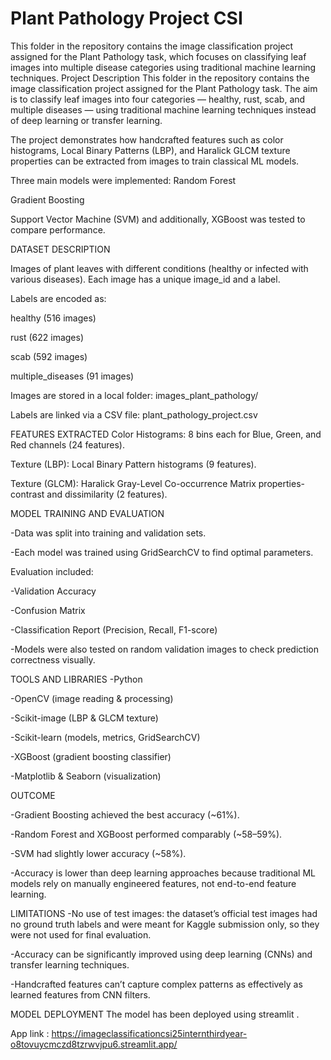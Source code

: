 # Plant Pathology Project CSI
This folder in the repository contains the image classification project assigned for the Plant Pathology task, which focuses on classifying leaf images into multiple disease categories using traditional machine learning techniques.
Project Description
This folder in the repository contains the image classification project assigned for the Plant Pathology task.
The aim is to classify leaf images into four categories — healthy, rust, scab, and multiple diseases — using traditional machine learning techniques instead of deep learning or transfer learning.

The project demonstrates how handcrafted features such as color histograms, Local Binary Patterns (LBP), and Haralick GLCM texture properties can be extracted from images to train classical ML models.

Three main models were implemented:
Random Forest

Gradient Boosting

Support Vector Machine (SVM)
and additionally, XGBoost was tested to compare performance.

DATASET DESCRIPTION

Images of plant leaves with different conditions (healthy or infected with various diseases).
Each image has a unique image_id and a label.

Labels are encoded as:

healthy (516 images)

rust (622 images)

scab (592 images)

multiple_diseases (91 images)

Images are stored in a local folder: images_plant_pathology/

Labels are linked via a CSV file: plant_pathology_project.csv


FEATURES EXTRACTED
Color Histograms:
8 bins each for Blue, Green, and Red channels (24 features).

Texture (LBP):
Local Binary Pattern histograms (9 features).

Texture (GLCM):
Haralick Gray-Level Co-occurrence Matrix properties- contrast and dissimilarity (2 features).

MODEL TRAINING AND EVALUATION

-Data was split into training and validation sets.

-Each model was trained using GridSearchCV to find optimal parameters.


Evaluation included:

-Validation Accuracy

-Confusion Matrix

-Classification Report (Precision, Recall, F1-score)

-Models were also tested on random validation images to check prediction correctness visually.


TOOLS AND LIBRARIES
-Python

-OpenCV (image reading & processing)

-Scikit-image (LBP & GLCM texture)

-Scikit-learn (models, metrics, GridSearchCV)

-XGBoost (gradient boosting classifier)

-Matplotlib & Seaborn (visualization)


OUTCOME

-Gradient Boosting achieved the best accuracy (~61%).

-Random Forest and XGBoost performed comparably (~58–59%).

-SVM had slightly lower accuracy (~58%).

-Accuracy is lower than deep learning approaches because traditional ML models rely on manually engineered features, not end-to-end feature learning.


LIMITATIONS
-No use of test images: the dataset’s official test images had no ground truth labels and were meant for Kaggle submission only, so they were not used for final evaluation.

-Accuracy can be significantly improved using deep learning (CNNs) and transfer learning techniques.

-Handcrafted features can’t capture complex patterns as effectively as learned features from CNN filters.


MODEL DEPLOYMENT
The model has been deployed using streamlit .

App link : https://imageclassificationcsi25internthirdyear-o8tovuycmczd8tzrwvjpu6.streamlit.app/

